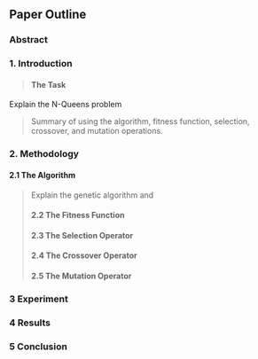 ## Paper Outline

### Abstract
### 1. Introduction
> #### The Task
Explain the N-Queens problem
> Summary of using the algorithm, fitness function, selection,
crossover, and mutation operations.
### 2. Methodology
#### 2.1 The Algorithm
> Explain the genetic algorithm and 
> #### 2.2 The Fitness Function
> #### 2.3 The Selection Operator
> #### 2.4 The Crossover Operator
> #### 2.5 The Mutation Operator
### 3 Experiment
### 4 Results
### 5 Conclusion
